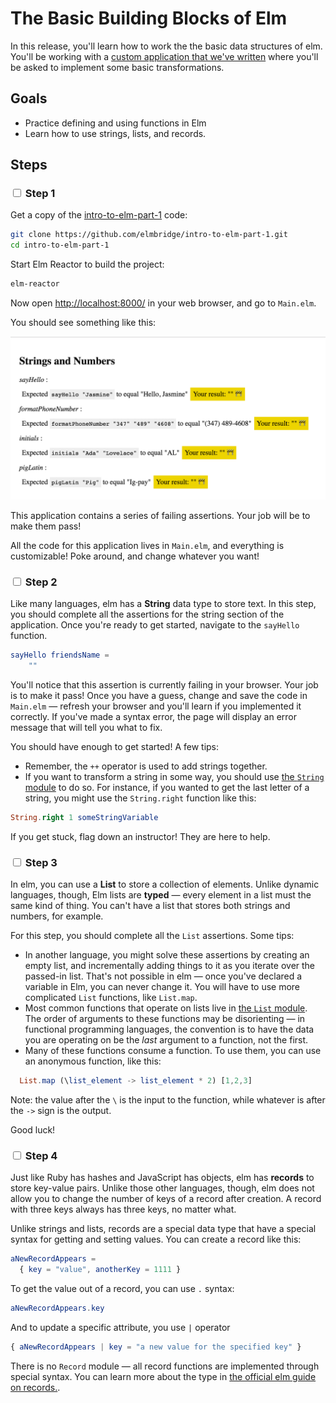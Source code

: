 # The Basic Building Blocks of Elm

In this release, you'll learn how to work the the basic data structures of elm. You'll be working with a [custom application that we've written](https://github.com/elmbridge/intro-to-elm-part-1) where you'll be asked to implement some basic transformations.

## Goals

  - Practice defining and using functions in Elm
  - Learn how to use strings, lists, and records.

## Steps

### <input type="checkbox"> Step 1

Get a copy of the [intro-to-elm-part-1](https://github.com/elmbridge/intro-to-elm-part-1) code:

```bash
git clone https://github.com/elmbridge/intro-to-elm-part-1.git
cd intro-to-elm-part-1
```

Start Elm Reactor to build the project:

```bash
elm-reactor
```

Now open [http://localhost:8000/](http://localhost:8000/) in your web browser, and go to `Main.elm`.

You should see something like this:

![Intro to Elm initial](images/intro-to-elm-initial.png)

This application contains a series of failing assertions. Your job will be to make them pass!

All the code for this application lives in `Main.elm`, and everything is customizable! Poke around, and change whatever you want!

### <input type="checkbox"> Step 2

Like many languages, elm has a **String** data type to store text. In this step, you should complete all the assertions for the string section of the application. Once you're ready to get started, navigate to the `sayHello` function.

```elm
sayHello friendsName =
    ""
```

You'll notice that this assertion is currently failing in your browser. Your job is to make it pass! Once you have a guess, change and save the code in `Main.elm` — refresh your browser and you'll learn if you implemented it correctly. If you've made a syntax error, the page will display an error message that will tell you what to fix.

You should have enough to get started! A few tips:

- Remember, the `++` operator is used to add strings together.
- If you want to transform a string in some way, you should use [the `String` module](http://package.elm-lang.org/packages/elm-lang/core/latest/String) to do so. For instance, if you wanted to get the last letter of a string, you might use the `String.right` function like this:

```elm
String.right 1 someStringVariable
```

If you get stuck, flag down an instructor! They are here to help.


### <input type="checkbox"> Step 3

In elm, you can use a **List** to store a collection of elements. Unlike dynamic languages, though, Elm lists are **typed** — every element in a list must the same kind of thing. You can't have a list that stores both strings and numbers, for example.

For this step, you should complete all the `List` assertions. Some tips:

- In another language, you might solve these assertions by creating an empty list, and incrementally adding things to it as you iterate over the passed-in list. That's not possible in elm — once you've declared a variable in Elm, you can never change it. You will have to use more complicated `List` functions, like `List.map`.
- Most common functions that operate on lists live in [the `List` module](http://package.elm-lang.org/packages/elm-lang/core/latest/List). The order of arguments to these functions may be disorienting — in functional programming languages, the convention is to have the data you are operating on be the *last* argument to a function, not the first.
- Many of these functions consume a function. To use them, you can use an anonymous function, like this:

```elm
  List.map (\list_element -> list_element * 2) [1,2,3]
```

Note: the value after the `\` is the input to the function, while whatever is after the `->` sign is the output.

Good luck!

### <input type="checkbox"> Step 4

Just like Ruby has hashes and JavaScript has objects, elm has **records** to store key-value pairs. Unlike those other languages, though, elm does not allow you to change the number of keys of a record after creation. A record with three keys always has three keys, no matter what.

Unlike strings and lists, records are a special data type that have a special syntax for getting and setting values. You can create a record like this:

```elm
aNewRecordAppears =
  { key = "value", anotherKey = 1111 }
```

To get the value out of a record, you can use `.` syntax:

```elm
aNewRecordAppears.key
```

And to update a specific attribute, you use `|` operator

```elm
{ aNewRecordAppears | key = "a new value for the specified key" }
```

There is no `Record` module — all record functions are implemented through special syntax. You can learn more about the type in [the official elm guide on records.](http://elm-lang.org/docs/records).

